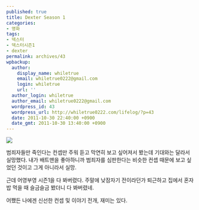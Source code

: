 ```yaml
---
published: true
title: Dexter Season 1
categories:
- 영화
tags:
- 덱스터
- 덱스터시즌1
- dexter
permalink: archives/43
wpbackup:
  author:
    display_name: whiletrue
    email: whiletrue0222@gmail.com
    login: whiletrue
    url: ''
  author_login: whiletrue
  author_email: whiletrue0222@gmail.com
  wordpress_id: 43
  wordpress_url: http://whiletrue0222.com/lifelog/?p=43
  date: 2011-10-30 22:40:00 +0900
  date_gmt: 2011-10-30 13:40:00 +0900
---
```


![](https://lh3.googleusercontent.com/-cf7oD7LDg6U/TwGXS1nGs8I/AAAAAAAACOw/SFS4gCwGVbg/s379/e0070413_4ead50a525fd4.jpg)

범죄자들만 죽인다는 컨셉만 주워 듣고 막연히 보고 싶어져서 봤는데 기대와는 달라서 실망했다.
내가 배트맨을 좋아하니까 범죄자를 심판한다는 비슷한 컨셉 때문에 보고 싶었던 것이고 그게 아니라서 실망.

근데 어영부영 시즌1을 다 봐버렸다. 주말에 낮잠자기 전이라던가 퇴근하고 집에서 혼자 밥 먹을 때 슬금슬금 봤더니 다 봐버렸네.

어쨌든 나에겐 신선한 컨셉 및 이야기 전개, 재미는 있다.
